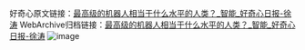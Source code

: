 好奇心原文链接：[最高级的机器人相当于什么水平的人类？_智能_好奇心日报-徐涛](https://www.qdaily.com/articles/678.html)
WebArchive归档链接：[最高级的机器人相当于什么水平的人类？_智能_好奇心日报-徐涛](http://web.archive.org/web/20170920005912/http://www.qdaily.com/articles/678.html)
![image](http://ww3.sinaimg.cn/large/007d5XDply1g3v44j9msvj30u02neb29)